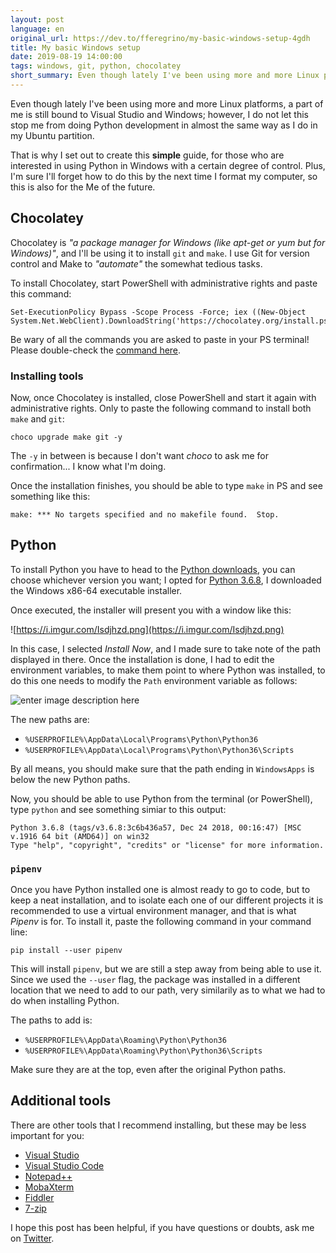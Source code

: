 ```yaml
---
layout: post
language: en
original_url: https://dev.to/fferegrino/my-basic-windows-setup-4gdh
title: My basic Windows setup 
date: 2019-08-19 14:00:00
tags: windows, git, python, chocolatey
short_summary: Even though lately I've been using more and more Linux platforms, a part of me is still bound to Visual Studio and Windows; however, I do not let this stop me from doing Python development in almost the same way as I do in my Ubuntu partition.
---  
```


Even though lately I've been using more and more Linux platforms, a part of me is still bound to Visual Studio and Windows; however, I do not let this stop me from doing Python development in almost the same way as I do in my Ubuntu partition.  

That is why I set out to create this **simple** guide, for those who are interested in using Python in Windows with a certain degree of control. Plus, I'm sure I'll forget how to do this by the next time I format my computer, so this is also for the Me of the future.  

## Chocolatey  
Chocolatey is *"a package manager for Windows (like apt-get or yum but for Windows)"*, and I'll be using it to install `git` and `make`. I use Git for version control and Make to *"automate"* the somewhat tedious tasks.

To install Chocolatey, start PowerShell with administrative rights and paste this command:  
```shell  
Set-ExecutionPolicy Bypass -Scope Process -Force; iex ((New-Object System.Net.WebClient).DownloadString('https://chocolatey.org/install.ps1'))
```
Be wary of all the commands you are asked to paste in your PS terminal! Please double-check the [command here](https://chocolatey.org/docs/installation#install-with-powershellexe).  

### Installing tools  
Now, once Chocolatey is installed, close PowerShell and start it again with administrative rights. Only to paste the following command to install both `make` and `git`:  

```shell  
choco upgrade make git -y
```

The `-y` in between is because I don't want *choco* to ask me for confirmation... I know what I'm doing.

Once the installation finishes, you should be able to type `make` in PS and see something like this:  

```shell
make: *** No targets specified and no makefile found.  Stop.
```

## Python  
To install Python you have to head to the [Python downloads](https://www.python.org/downloads/), you can choose whichever version you want; I opted for [Python 3.6.8]([https://www.python.org/downloads/release/python-368/](https://www.python.org/downloads/release/python-368/)), I downloaded the Windows x86-64 executable installer.  

Once executed, the installer will present you with a window like this:    

![https://i.imgur.com/Isdjhzd.png](https://i.imgur.com/Isdjhzd.png)

In this case, I selected *Install Now*, and I made sure to take note of the path displayed in there. Once the installation is done, I had to edit the environment variables, to make them point to where Python was installed, to do this one needs to modify the `Path` environment variable as follows:  

![enter image description here](https://i.imgur.com/1WstUpH.png)

The new paths are:  

 - `%USERPROFILE%\AppData\Local\Programs\Python\Python36`
 - `%USERPROFILE%\AppData\Local\Programs\Python\Python36\Scripts`  

By all means, you should make sure that the path ending in `WindowsApps` is below the new Python paths.  

Now, you should be able to use Python from the terminal (or PowerShell), type `python` and see something simiar to this output:  

```shell
Python 3.6.8 (tags/v3.6.8:3c6b436a57, Dec 24 2018, 00:16:47) [MSC v.1916 64 bit (AMD64)] on win32
Type "help", "copyright", "credits" or "license" for more information.
```

### `pipenv`  
Once you have Python installed one is almost ready to go to code, but to keep a neat installation, and to isolate each one of our different projects it is recommended to use a virtual environment manager, and that is what *Pipenv* is for. To install it, paste the following command in your command line:

```shell  
pip install --user pipenv
```

This will install `pipenv`, but we are still a step away from being able to use it. Since we used the `--user` flag, the package was installed in a different location that we need to add to our path, very similarily as to what we had to do when installing Python.

The paths to add is:
 - `%USERPROFILE%\AppData\Roaming\Python\Python36`
 - `%USERPROFILE%\AppData\Roaming\Python\Python36\Scripts`

Make sure they are at the top, even after the original Python paths.  

## Additional tools  
There are other tools that I recommend installing, but these may be less important for you: 
 - [Visual Studio](https://visualstudio.microsoft.com/) 
 - [Visual Studio Code](https://code.visualstudio.com/)
 - [Notepad++](https://notepad-plus-plus.org/)  
 - [MobaXterm](https://mobaxterm.mobatek.net/) 
 - [Fiddler](https://www.telerik.com/fiddler)
 - [7-zip](https://www.7-zip.org/download.html)

I hope this post has been helpful, if you have questions or doubts, ask me on [Twitter](https://twitter.com/io_exception).  
